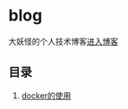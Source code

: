 # blog
大妖怪的个人技术博客[进入博客](https://github.com/big-Totoro6/blog/issues)

## 目录
1. [docker的使用](https://github.com/big-Totoro6/blog/issues/1)
